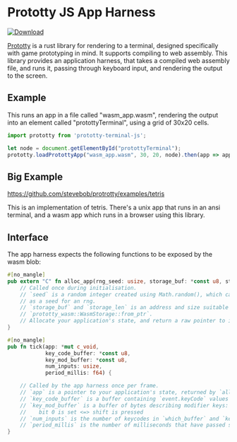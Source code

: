 # Prototty JS App Harness

[![Download](https://img.shields.io/npm/v/prototty-terminal-js.svg)](https://www.npmjs.com/package/prototty-terminal-js)

[Prototty](https://github.com/stevebob/prototty/) is a rust library for
rendering to a terminal, designed specifically with game prototyping in mind.
It supports compiling to web assembly. This library
provides an application harness, that takes a compiled web assembly file, and
runs it, passing through keyboard input, and rendering the output to the screen.

## Example

This runs an app in a file called "wasm\_app.wasm", rendering the output into an
element called "protottyTerminal", using a grid of 30x20 cells.

```js
import prototty from 'prototty-terminal-js';

let node = document.getElementById("protottyTerminal");
prototty.loadProtottyApp("wasm_app.wasm", 30, 20, node).then(app => app.start());
```

## Big Example

https://github.com/stevebob/protrotty/examples/tetris

This is an implementation of tetris. There's a unix app that runs in an ansi terminal,
and a wasm app which runs in a browser using this library.

## Interface

The app harness expects the following functions to be exposed by the wasm blob:

```rust
#[no_mangle]
pub extern "C" fn alloc_app(rng_seed: usize, storage_buf: *const u8, storage_len: usize) -> *mut c_void {
    // Called once during initialisation.
    // `seed` is a random integer created using Math.random(), which can be used
    // as a seed for an rng.
    // `storage_buf` and `storage_len` is an address and size suitable for passing to
    // `prototty_wasm::WasmStorage::from_ptr`.
    // Allocate your application's state, and return a raw pointer to it.
}

#[no_mangle]
pub fn tick(app: *mut c_void,
            key_code_buffer: *const u8,
            key_mod_buffer: *const u8,
            num_inputs: usize,
            period_millis: f64) {

    // Called by the app harness once per frame.
    // `app` is a pointer to your application's state, returned by `alloc_app`.
    // `key_code_buffer` is a buffer containing `event.keyCode` values of keypress events since the last frame.
    // `key_mod_buffer` is a buffer of bytes describing modifier keys:
    //    bit 0 is set <=> shift is pressed
    // `num_inputs` is the number of keycodes in `which_buffer` and `key_code_buffer`.
    // `period_millis` is the number of milliseconds that have passed since the last call to `tick`.
}
```
